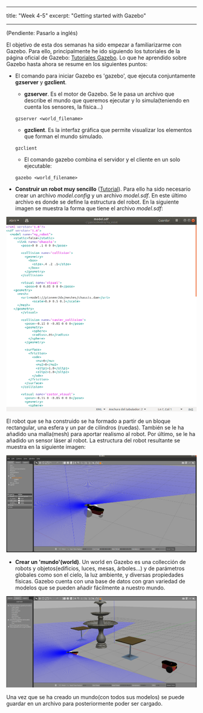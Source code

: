 
---

title: "Week 4-5"
excerpt: "Getting started with Gazebo"

---
(Pendiente: Pasarlo a inglés)

El objetivo de esta dos semanas ha sido empezar a familiarizarme con Gazebo. Para ello, principalmente he ido siguiendo los tutoriales de la página oficial de Gazebo: [Tutoriales Gazebo](http://gazebosim.org/tutorials). Lo que he aprendido sobre Gazebo hasta ahora se resume en los siguientes puntos:

- El comando para iniciar Gazebo es 'gazebo', que ejecuta conjuntamente **gzserver** y **gzclient**. 
  - **gzserver**. Es el motor de Gazebo. Se le pasa un archivo que describe el mundo que queremos ejecutar y lo simula(teniendo en cuenta los sensores, la física...)
  ~~~
  gzserver <world_filename>
  ~~~
  
  - **gzclient**. Es la interfaz gráfica que permite visualizar los elementos que forman el mundo simulado. 
  ~~~
  gzclient 
  ~~~
  - El comando gazebo combina el servidor y el cliente en un solo ejecutable:
  ~~~
  gazebo <world_filename>
  ~~~

- **Construir un robot muy sencillo** ([Tutorial](http://gazebosim.org/tutorials?tut=build_robot&cat=build_robot)). Para ello ha sido necesario crear un archivo *model.config* y un archivo *model.sdf*. En este último archivo es donde se define la estructura del robot. En la siguiente imagen se muestra la forma que tiene el archivo *model.sdf*:

![image](../assets/images/ejemplo_sdf.PNG)

  El robot que se ha construido se ha formado a partir de un bloque rectangular, una esfera y un par de cilindros (ruedas). También se le ha añadido una malla(mesh) para aportar realismo al robot. Por último, se le ha añadido un sensor láser al robot. La estructura del robot resultante se muestra en la siguiente imagen:

![image](../assets/images/robot1.PNG)

- **Crear un 'mundo'(world)**. Un world en Gazebo es una collección de robots y objetos(edificios, luces, mesas, árboles...) y de parámetros globales como son el cielo, la luz ambiente, y diversas propiedades físicas. Gazebo cuenta con una base de datos con gran variedad de modelos que se pueden añadir fácilmente a nuestro mundo. 

![image](../assets/images/world1.PNG)

Una vez que se ha creado un mundo(con todos sus modelos) se puede guardar en un archivo para posteriormente poder ser cargado. 



